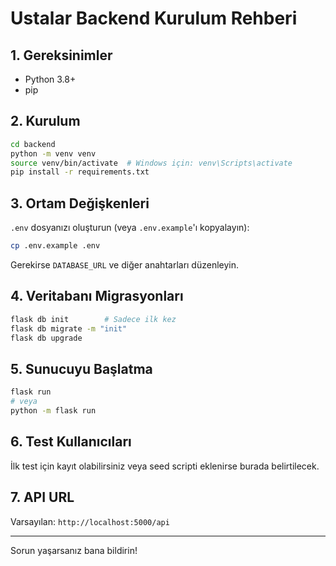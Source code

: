 # Ustalar Backend Kurulum Rehberi

## 1. Gereksinimler
- Python 3.8+
- pip

## 2. Kurulum

```bash
cd backend
python -m venv venv
source venv/bin/activate  # Windows için: venv\Scripts\activate
pip install -r requirements.txt
```

## 3. Ortam Değişkenleri
`.env` dosyanızı oluşturun (veya `.env.example`'ı kopyalayın):

```bash
cp .env.example .env
```

Gerekirse `DATABASE_URL` ve diğer anahtarları düzenleyin.

## 4. Veritabanı Migrasyonları
```bash
flask db init        # Sadece ilk kez
flask db migrate -m "init"
flask db upgrade
```

## 5. Sunucuyu Başlatma
```bash
flask run
# veya
python -m flask run
```

## 6. Test Kullanıcıları
İlk test için kayıt olabilirsiniz veya seed scripti eklenirse burada belirtilecek.

## 7. API URL
Varsayılan: `http://localhost:5000/api`

---
Sorun yaşarsanız bana bildirin! 